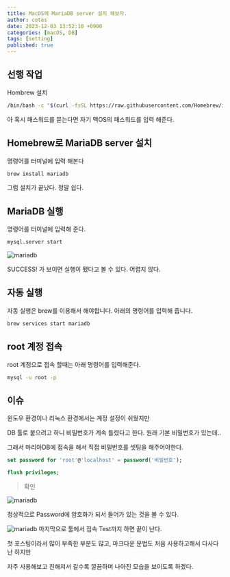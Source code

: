 ```yaml
---
title: MacOS에 MariaDB server 설치 해보자.
author: cotes
date: 2023-12-03 13:52:10 +0900
categories: [macOS, DB]
tags: [setting]
published: true
---
```


## 선행 작업
 Hombrew 설치 
```bash
/bin/bash -c "$(curl -fsSL https://raw.githubusercontent.com/Homebrew/install/HEAD/install.sh)"
```

아 혹시 패스워드를 묻는다면 자기 맥OS의 패스워드를 입력 해준다.

## Homebrew로 MariaDB server 설치
명령어를 터미널에 입력 해본다
```bash
brew install mariadb
```
그럼 설치가 끝났다. 정말 쉽다.

## MariaDB 실행
명령어를 터미널에 입력해 준다.
```bash
mysql.server start
```

![mariadb](https://github.com/rokwonkk/rokwonkk.github.io/assets/117067171/63ecc38b-303f-4b03-8562-aa10d8e09283)

SUCCESS! 가 보이면 실행이 됐다고 볼 수 있다. 어렵지 않다.

## 자동 실행
자동 실행은 brew를 이용해서 해야합니다.
아래의 명령어를 입력해 줍니다.
```bash
brew services start mariadb
```

## root 계정 접속
root 계정으로 접속 할때는 아래 명령어를 입력해준다.
```bash
mysql -u root -p 
```

## 이슈
윈도우 환경이나 리눅스 환경에서는 계정 설정이 쉬웠지만

DB 툴로 붙으려고 하니 비밀번호가 계속 틀렸다고 한다. 원래 기본 비밀번호가 있는데.. 

그래서 마리아DB에 접속을 해서 직접 비밀번호를 셋팅을 해주어야한다.

```sql
set password for 'root'@'localhost' = password('비밀번호');

flush privileges; 
```

>확인

![mariadb](https://github.com/rokwonkk/rokwonkk.github.io/assets/117067171/4c0950ab-d3d1-42b3-b340-31bd133a3eb9)

정상적으로 Password에 암호화가 되서 들어가 있는 것을 볼 수 있다.

![mariadb](https://github.com/rokwonkk/rokwonkk.github.io/assets/117067171/878dc583-f326-4ae8-8f74-6a15dcd09e84)
마지막으로 툴에서 접속 Test까지 하면 끝이 난다.

첫 포스팅이라서 많이 부족한 부분도 많고, 
마크다운 문법도 처음 사용하고해서 다사다난 하지만

 자주 사용해보고 친해져서 갈수록 깔끔하며 나아진 모습을 보이도록 하겠다.